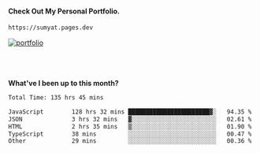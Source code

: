 #### Check Out My Personal Portfolio.
````bash
https://sumyat.pages.dev
````

<a href='https://sumyat.pages.dev/'>
    <img src='https://user-images.githubusercontent.com/108873224/211860821-15c31441-8db7-4fb7-8537-28a0c11e9408.png' alt='portfolio' align='center' />
</a>


<br />
<br />


<br />
<br />

**What've I been up to this month?**

<!--START_SECTION:waka-->

```txt
Total Time: 135 hrs 45 mins

JavaScript        128 hrs 32 mins ███████████████████████▓░   94.35 %
JSON              3 hrs 32 mins   ▓░░░░░░░░░░░░░░░░░░░░░░░░   02.61 %
HTML              2 hrs 35 mins   ▒░░░░░░░░░░░░░░░░░░░░░░░░   01.90 %
TypeScript        38 mins         ░░░░░░░░░░░░░░░░░░░░░░░░░   00.47 %
Other             29 mins         ░░░░░░░░░░░░░░░░░░░░░░░░░   00.36 %
```

<!--END_SECTION:waka-->




